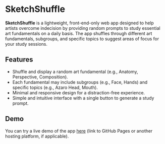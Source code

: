 # SketchShuffle

**SketchShuffle** is a lightweight, front-end-only web app designed to help artists overcome indecision by providing random prompts to study essential art fundamentals on a daily basis. The app shuffles through different art fundamentals, subgroups, and specific topics to suggest areas of focus for your study sessions.

## Features

- Shuffle and display a random art fundamental (e.g., Anatomy, Perspective, Composition).
- Each fundamental may include subgroups (e.g., Face, Hands) and specific topics (e.g., Azaro Head, Mouth).
- Minimal and responsive design for a distraction-free experience.
- Simple and intuitive interface with a single button to generate a study prompt.

## Demo

You can try a live demo of the app [here](#) (link to GitHub Pages or another hosting platform, if applicable).

